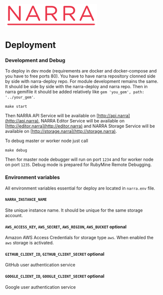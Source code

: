 ![narra logo](https://github.com/narra/platform/raw/master/narra.png)

Deployment
==========  

### Development and Debug

To deploy in dev mode (requirements are docker and docker-compose and you have to free ports 80). You have to have narra repository clonned side by side with narra-deploy repo. For module development remains the same. It should be side by side with the narra-deploy and narra repo. Then in narra gemifile it should be added relatively like ```gem 'you_gem', path: '../your_gem'```.

    make start

Then NARRA API Service will be available on [http://api.narra](http://api.narra), NARRA Editor Service will be available on [http://editor.narra](http://editor.narra) and NARRA Storage Service will be available on [http://storage.narra](http://storage.narra).

To debug master or worker node just call

    make debug
    
Then for master node debugger will run on port ```1234``` and for worker node on port ```1235```. Debug mode is prepared for RubyMine Remote Debugging.

### Environment variables

All environment variables essential for deploy are located in ```narra.env``` file.

#### `NARRA_INSTANCE_NAME`

Site unique instance name. It should be unique for the same storage account.

#### `AWS_ACCESS_KEY`, `AWS_SECRET`, `AWS_REGION`, `AWS_BUCKET`  optional

Amazon AWS Access Credentials for storage type ```aws```. When enabled the ```aws``` storage is activated.

#### `GITHUB_CLIENT_ID`, `GITHUB_CLIENT_SECRET` optional

GitHub user authentication service

#### `GOOGLE_CLIENT_ID`, `GOOGLE_CLIENT_SECRET` optional

Google user authentication service
